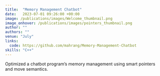 ```yaml
---
title:  "Memory Management Chatbot"
date:   2023-07-01 09:26:00 +00:00
image: /publications/images/Welcome_thumbnail.png
image_onhover: /publications/images/pointers_thumbnail.png
author: ""
authors: ""
venue: "July"
links:
  code: https://github.com/mahrang/Memory-Management-Chatbot
skills: "C++"
---
```

Optimized a chatbot program’s memory management using smart pointers and move semantics.
